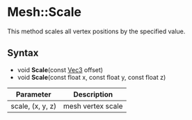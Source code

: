 # Mesh::Scale

This method scales all vertex positions by the specified value.

## Syntax 

- void **Scale**(const [Vec3](Vec3.md) offset)
- void **Scale**(const float x, const float y, const float z)

| Parameter | Description |
|---|---|
| scale, (x, y, z) | mesh vertex scale |
